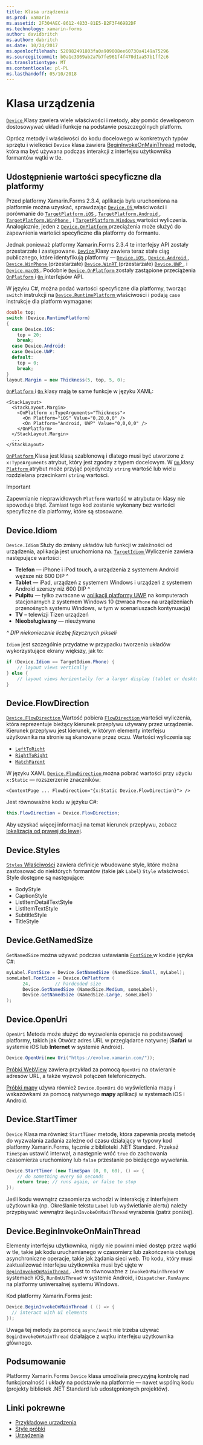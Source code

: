 ```yaml
---
title: Klasa urządzenia
ms.prod: xamarin
ms.assetid: 2F304AEC-8612-4833-81E5-B2F3F469B2DF
ms.technology: xamarin-forms
author: davidbritch
ms.author: dabritch
ms.date: 10/24/2017
ms.openlocfilehash: 520982491803fa0a909008ee60730a4149a75296
ms.sourcegitcommit: b0a1c3969ab2a7b7fe961f4f470d1aa57b1ff2c6
ms.translationtype: MT
ms.contentlocale: pl-PL
ms.lasthandoff: 05/10/2018
---
```

# <a name="device-class"></a>Klasa urządzenia

[ `Device` ](https://developer.xamarin.com/api/type/Xamarin.Forms.Device/) Klasy zawiera wiele właściwości i metody, aby pomóc deweloperom dostosowywać układ i funkcje na podstawie poszczególnych platform.

Oprócz metody i właściwości do kodu docelowego w konkretnych typów sprzętu i wielkości `Device` klasa zawiera [BeginInvokeOnMainThread](#Device_BeginInvokeOnMainThread) metodę, która ma być używana podczas interakcji z interfejsu użytkownika formantów wątki w tle.

<a name="providing-platform-values" />

## <a name="providing-platform-specific-values"></a>Udostępnienie wartości specyficzne dla platformy

Przed platformy Xamarin.Forms 2.3.4, aplikacja była uruchomiona na platformie można uzyskać, sprawdzając [ `Device.OS` ](https://developer.xamarin.com/api/property/Xamarin.Forms.Device.OS/) właściwości i porównanie do [ `TargetPlatform.iOS` ](https://developer.xamarin.com/api/field/Xamarin.Forms.TargetPlatform.iOS/), [ `TargetPlatform.Android` ](https://developer.xamarin.com/api/field/Xamarin.Forms.TargetPlatform.Android/), [ `TargetPlatform.WinPhone` ](https://developer.xamarin.com/api/field/Xamarin.Forms.TargetPlatform.WinPhone/), i [ `TargetPlatform.Windows` ](https://developer.xamarin.com/api/field/Xamarin.Forms.TargetPlatform.Windows/) wartości wyliczenia. Analogicznie, jeden z [ `Device.OnPlatform` ](https://developer.xamarin.com/api/member/Xamarin.Forms.Device.OnPlatform/p/System.Action/System.Action/System.Action/System.Action/) przeciążenia może służyć do zapewnienia wartości specyficzne dla platformy do formantu.

Jednak ponieważ platformy Xamarin.Forms 2.3.4 te interfejsy API zostały przestarzałe i zastępowane. [ `Device` ](https://developer.xamarin.com/api/type/Xamarin.Forms.Device/) Klasy zawiera teraz stałe ciąg publicznego, które identyfikują platformy — [ `Device.iOS` ](https://developer.xamarin.com/api/field/Xamarin.Forms.Device.iOS/), [ `Device.Android` ](https://developer.xamarin.com/api/field/Xamarin.Forms.Device.Android/), [ `Device.WinPhone` ](https://developer.xamarin.com/api/field/Xamarin.Forms.Device.WinPhone/) (przestarzałe) [ `Device.WinRT` ](https://developer.xamarin.com/api/field/Xamarin.Forms.Device.WinRT/) (przestarzałe) [ `Device.UWP` ](https://developer.xamarin.com/api/field/Xamarin.Forms.Device.UWP/), i [ `Device.macOS` ](https://developer.xamarin.com/api/field/Xamarin.Forms.Device.macOS/). Podobnie [ `Device.OnPlatform` ](https://developer.xamarin.com/api/member/Xamarin.Forms.Device.OnPlatform/p/System.Action/System.Action/System.Action/System.Action/) zostały zastąpione przeciążenia [ `OnPlatform` ](https://developer.xamarin.com/api/type/Xamarin.Forms.OnPlatform%3CT%3E/) i [ `On` ](https://developer.xamarin.com/api/type/Xamarin.Forms.On/) interfejsów API.

W języku C#, można podać wartości specyficzne dla platformy, tworząc `switch` instrukcji na [ `Device.RuntimePlatform` ](https://developer.xamarin.com/api/property/Xamarin.Forms.Device.RuntimePlatform/) właściwości i podają `case` instrukcje dla platform wymagane:

```csharp
double top;
switch (Device.RuntimePlatform)
{
  case Device.iOS:
    top = 20;
    break;
  case Device.Android:
  case Device.UWP:
  default:
    top = 0;
    break;
}
layout.Margin = new Thickness(5, top, 5, 0);
```

[ `OnPlatform` ](https://developer.xamarin.com/api/type/Xamarin.Forms.OnPlatform%3CT%3E/) i [ `On` ](https://developer.xamarin.com/api/type/Xamarin.Forms.On/) klasy mają te same funkcje w języku XAML:

```xaml
<StackLayout>
  <StackLayout.Margin>
    <OnPlatform x:TypeArguments="Thickness">
      <On Platform="iOS" Value="0,20,0,0" />
      <On Platform="Android, UWP" Value="0,0,0,0" />
    </OnPlatform>
  </StackLayout.Margin>
  ...
</StackLayout>
```

[ `OnPlatform` ](https://developer.xamarin.com/api/type/Xamarin.Forms.OnPlatform%3CT%3E/) Klasa jest klasą szablonową i dlatego musi być utworzone z `x:TypeArguments` atrybut, który jest zgodny z typem docelowym. W [ `On` ](https://developer.xamarin.com/api/type/Xamarin.Forms.On/) klasy [ `Platform` ](https://developer.xamarin.com/api/property/Xamarin.Forms.On.Platform/) atrybut może przyjąć pojedynczy `string` wartość lub wielu rozdzielana przecinkami `string` wartości.

> [!IMPORTANT]
> Zapewnianie nieprawidłowych `Platform` wartość w atrybutu `On` klasy nie spowoduje błąd. Zamiast tego kod zostanie wykonany bez wartości specyficzne dla platformy, które są stosowane.

<a name="Device_Idiom" />

## <a name="deviceidiom"></a>Device.Idiom

`Device.Idiom` Służy do zmiany układów lub funkcji w zależności od urządzenia, aplikacja jest uruchomiona na. [ `TargetIdiom` ](https://developer.xamarin.com/api/type/Xamarin.Forms.TargetIdiom/) Wyliczenie zawiera następujące wartości:

-  **Telefon** — iPhone i iPod touch, a urządzenia z systemem Android węższe niż 600 DIP ^
-  **Tablet** — iPad, urządzeń z systemem Windows i urządzeń z systemem Android szerszy niż 600 DIP ^
-  **Pulpitu** — tylko zwracane w [aplikacji platformy UWP](~/xamarin-forms/platform/windows/installation/index.md) na komputerach stacjonarnych z systemem Windows 10 (zwraca `Phone` na urządzeniach przenośnych systemu Windows, w tym w scenariuszach kontynuacja)
-  **TV** – telewizji Tizen urządzeń
-  **Nieobsługiwany** — nieużywane

*^ DIP niekoniecznie liczbę fizycznych pikseli*

`Idiom` jest szczególnie przydatne w przypadku tworzenia układów wykorzystujące ekrany większy, jak to:

```csharp
if (Device.Idiom == TargetIdiom.Phone) {
    // layout views vertically
} else {
    // layout views horizontally for a larger display (tablet or desktop)
}
```

## <a name="deviceflowdirection"></a>Device.FlowDirection

[ `Device.FlowDirection` ](https://developer.xamarin.com/api/property/Xamarin.Forms.VisualElement.FlowDirection/) Wartość pobiera [ `FlowDirection` ](https://developer.xamarin.com/api/type/Xamarin.Forms.FlowDirection/) wartości wyliczenia, która reprezentuje bieżący kierunek przepływu używany przez urządzenie. Kierunek przepływu jest kierunek, w którym elementy interfejsu użytkownika na stronie są skanowane przez oczu. Wartości wyliczenia są:

- [`LeftToRight`](https://developer.xamarin.com/api/field/Xamarin.Forms.FlowDirection.LeftToRight/)
- [`RightToRight`](https://developer.xamarin.com/api/field/Xamarin.Forms.FlowDirection.RightToLeft/)
- [`MatchParent`](https://developer.xamarin.com/api/field/Xamarin.Forms.FlowDirection.MatchParent/)

W języku XAML [ `Device.FlowDirection` ](https://developer.xamarin.com/api/property/Xamarin.Forms.VisualElement.FlowDirection/) można pobrać wartości przy użyciu `x:Static` — rozszerzenie znaczników:

```xaml
<ContentPage ... FlowDirection="{x:Static Device.FlowDirection}"> />
```

Jest równoważne kodu w języku C#:

```csharp
this.FlowDirection = Device.FlowDirection;
```

Aby uzyskać więcej informacji na temat kierunek przepływu, zobacz [lokalizacja od prawej do lewej](~/xamarin-forms/app-fundamentals/localization/right-to-left.md).

<a name="Device_Styles" />

## <a name="devicestyles"></a>Device.Styles

[ `Styles` Właściwości](~/xamarin-forms/user-interface/styles/index.md) zawiera definicje wbudowane style, które można zastosować do niektórych formantów (takie jak `Label`) `Style` właściwości. Style dostępne są następujące:

* BodyStyle
* CaptionStyle
* ListItemDetailTextStyle
* ListItemTextStyle
* SubtitleStyle
* TitleStyle

<a name="Device_GetNamedSize" />

## <a name="devicegetnamedsize"></a>Device.GetNamedSize

`GetNamedSize` można używać podczas ustawiania [ `FontSize` ](~/xamarin-forms/user-interface/text/fonts.md) w kodzie języka C#:

```csharp
myLabel.FontSize = Device.GetNamedSize (NamedSize.Small, myLabel);
someLabel.FontSize = Device.OnPlatform (
      24,         // hardcoded size
      Device.GetNamedSize (NamedSize.Medium, someLabel),
      Device.GetNamedSize (NamedSize.Large, someLabel)
);
```

<a name="Device_OpenUri" />

## <a name="deviceopenuri"></a>Device.OpenUri

`OpenUri` Metoda może służyć do wyzwolenia operacje na podstawowej platformy, takich jak Otwórz adres URL w przeglądarce natywnej (**Safari** w systemie iOS lub **Internet** w systemie Android).

```csharp
Device.OpenUri(new Uri("https://evolve.xamarin.com/"));
```

[Próbki WebView](https://github.com/xamarin/xamarin-forms-samples/blob/master/WorkingWithWebview/WorkingWithWebview/WebAppPage.cs) zawiera przykład za pomocą `OpenUri` na otwieranie adresów URL, a także wyzwoli połączeń telefonicznych.

[Próbki mapy](https://github.com/xamarin/xamarin-forms-samples/blob/master/WorkingWithMaps/WorkingWithMaps/MapAppPage.cs) używa również `Device.OpenUri` do wyświetlenia mapy i wskazówkami za pomocą natywnego **mapy** aplikacji w systemach iOS i Android.

<a name="Device_StartTimer" />

## <a name="devicestarttimer"></a>Device.StartTimer

`Device` Klasa ma również `StartTimer` metodę, która zapewnia prostą metodę do wyzwalania zadania zależne od czasu działający w typowy kod platformy Xamarin.Forms, łącznie z biblioteki .NET Standard. Przekaż `TimeSpan` ustawić interwał, a następnie wróć `true` do zachowania czasomierza uruchomiony lub `false` przestanie po bieżącego wywołania.

```csharp
Device.StartTimer (new TimeSpan (0, 0, 60), () => {
    // do something every 60 seconds
    return true; // runs again, or false to stop
});
```

Jeśli kodu wewnątrz czasomierza wchodzi w interakcję z interfejsem użytkownika (np. Określanie tekstu `Label` lub wyświetlanie alertu) należy przypisywać wewnątrz `BeginInvokeOnMainThread` wyrażenia (patrz poniżej).

<a name="Device_BeginInvokeOnMainThread" />

## <a name="devicebegininvokeonmainthread"></a>Device.BeginInvokeOnMainThread

Elementy interfejsu użytkownika, nigdy nie powinni mieć dostęp przez wątki w tle, takie jak kodu uruchamianego w czasomierz lub zakończenia obsługę asynchroniczne operacje, takie jak żądania sieci web. Tło kodu, który musi zaktualizować interfejsu użytkownika musi być ujęte w [ `BeginInvokeOnMainThread` ](https://developer.xamarin.com/api/member/Xamarin.Forms.Device.BeginInvokeOnMainThread/p/System.Action/). Jest to równoważne z `InvokeOnMainThread` w systemach iOS, `RunOnUiThread` w systemie Android, i `Dispatcher.RunAsync` na platformy uniwersalnej systemu Windows.

Kod platformy Xamarin.Forms jest:

```csharp
Device.BeginInvokeOnMainThread ( () => {
  // interact with UI elements
});
```

Uwaga tej metody za pomocą `async/await` nie trzeba używać `BeginInvokeOnMainThread` działające z wątku interfejsu użytkownika głównego.

## <a name="summary"></a>Podsumowanie

Platformy Xamarin.Forms `Device` klasa umożliwia precyzyjną kontrolę nad funkcjonalność i układy na podstawie na platformie — nawet wspólną kodu (projekty bibliotek .NET Standard lub udostępnionych projektów).


## <a name="related-links"></a>Linki pokrewne

- [Przykładowe urządzenia](https://developer.xamarin.com/samples/xamarin-forms/WorkingWithDevice/)
- [Style próbki](https://developer.xamarin.com/samples/xamarin-forms/WorkingWithStyles/)
- [Urządzenia](https://developer.xamarin.com/api/type/Xamarin.Forms.Device/)
